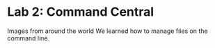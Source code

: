 # Lab 2: Command Central
Images from around the world
We learned how to manage files on the command line.